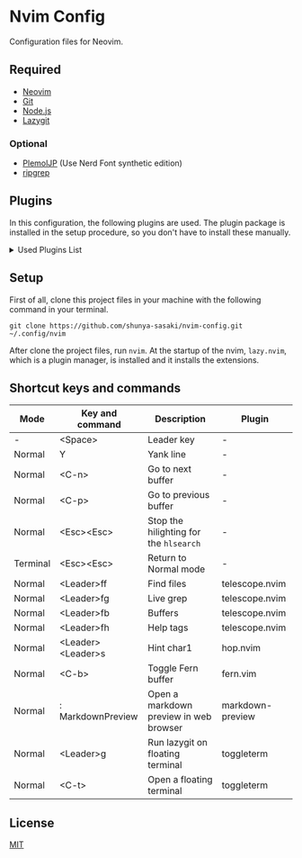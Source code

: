 # Nvim Config

Configuration files for Neovim.

## Required

- [Neovim](https://neovim.io)
- [Git](https://git-scm.com)
- [Node.js](https://nodejs.org/en)
- [Lazygit](https://github.com/jesseduffield/lazygit)

### Optional

- [PlemolJP](https://github.com/yuru7/PlemolJP) (Use Nerd Font synthetic edition)
- [ripgrep](https://github.com/BurntSushi/ripgrep)

## Plugins

In this configuration, the following plugins are used.
The plugin package is installed in the setup procedure,
so you don't have to install these manually.

<details>
<summary>Used Plugins List</summary>

- [tanvirtin/monkai.nvim](https://github.com/tanvirtin/monokai.nvim)
- [folke/tokyonight.nvim](https://github.com/folke/tokyonight.nvim)
- [catppuccin/nvim](https://github.com/catppuccin/nvim)
- [nvim-telescope/telescope.nvim](https://github.com/nvim-telescope/telescope.nvim)
- [nvim-treesitter/nvim-treesitter](https://github.com/nvim-treesitter/nvim-treesitter)
- [akinsho/toggleterm.nvim](https://github.com/akinsho/toggleterm.nvim)
- [lewis6991/gitsigns.nvim](https://github.com/lewis6991/gitsigns.nvim)
- [windwp/nvim-autopairs](https://github.com/windwp/nvim-autopairs)
- [numToStr/Comment.nvim](https://github.com/numToStr/Comment.nvim)
- [kylechui/nvim-surround](https://github.com/kylechui/nvim-surround)
- [phaazon/hop.nvim](https://github.com/phaazon/hop.nvim)
- [lambdalisue/fern.vim](https://github.com/lambdalisue/fern.vim)
- [fern-renderer-nerdfont.vim](https://github.com/)
- [nvim-lualine/lualine.nvim](https://github.com/nvim-lualine/lualine.nvim)
- [iamcco/markdown-preview.nvim](https://github.com/iamcco/markdown-preview.nvim)

</details>

## Setup

First of all, clone this project files in your machine
with the following command in your terminal.

```shell
git clone https://github.com/shunya-sasaki/nvim-config.git ~/.config/nvim
```

After clone the project files, run `nvim`.
At the startup of the nvim, `lazy.nvim`, which is a plugin manager,
is installed and it installs the extensions.

## Shortcut keys and commands

| Mode     | Key and command       | Description                            | Plugin           |
| -------- | --------------------- | -------------------------------------- | ---------------- |
| -        | \<Space\>             | Leader key                             | -                |
| Normal   | Y                     | Yank line                              | -                |
| Normal   | \<C-n\>               | Go to next buffer                      | -                |
| Normal   | \<C-p\>               | Go to previous buffer                  | -                |
| Normal   | \<Esc\>\<Esc\>        | Stop the hilighting for the `hlsearch` | -                |
| Terminal | \<Esc\>\<Esc\>        | Return to Normal mode                  | -                |
| Normal   | \<Leader\>ff          | Find files                             | telescope.nvim   |
| Normal   | \<Leader\>fg          | Live grep                              | telescope.nvim   |
| Normal   | \<Leader\>fb          | Buffers                                | telescope.nvim   |
| Normal   | \<Leader\>fh          | Help tags                              | telescope.nvim   |
| Normal   | \<Leader\>\<Leader\>s | Hint char1                             | hop.nvim         |
| Normal   | \<C-b\>               | Toggle Fern buffer                     | fern.vim         |
| Normal   | : MarkdownPreview     | Open a markdown preview in web browser | markdown-preview |
| Normal   | \<Leader\>g           | Run lazygit on floating terminal       | toggleterm       |
| Normal   | \<C-t\>               | Open a floating terminal               | toggleterm       |

## License

[MIT](./LICENSE)
